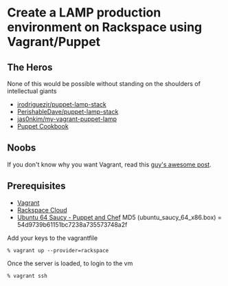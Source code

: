 # Create a LAMP production environment on Rackspace using Vagrant/Puppet


## The Heros
None of this would be possible without standing on the shoulders of intellectual giants
* [jrodriguezjr/puppet-lamp-stack](https:github.com/jrodriguezjr/puppet-lamp-stack)
* [PerishableDave/puppet-lamp-stack](https://github.com/PerishableDave/puppet-lamp-stack)
* [jas0nkim/my-vagrant-puppet-lamp](https://github.com/jas0nkim/my-vagrant-puppet-lamp)
* [Puppet Cookbook](http://puppetcookbook.com/posts/creating-a-directory.html)

## Noobs
If you don't know why you want Vagrant, read this [guy's awesome post](https://raw.github.com/mcandre/hello-vagrant/master/README.md).

## Prerequisites
* [Vagrant](http://www.vagrantup.com/)
* [Rackspace Cloud](https://www.rackspace.com/)
* [Ubuntu 64 Saucy - Puppet and Chef](http://glazzies.net/ubuntu_saucy_64_x86.box)
    MD5 (ubuntu_saucy_64_x86.box) = 54d9739b61151bc7238a735573748a2f

Add your keys to the vagrantfile

    % vagrant up --provider=rackspace

Once the server is loaded, to login to the vm

    % vagrant ssh

